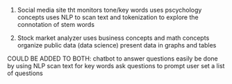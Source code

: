 1. Social media site tht monitors tone/key words
  uses pscychology concepts
  uses NLP to scan text and tokenization to explore the connotation of stem words
  
2. Stock market analyzer
  uses business concepts and math concepts
  organize public data (data science)
  present data in graphs and tables

COULD BE ADDED TO BOTH: chatbot to answer questions
  easily be done by using NLP
  scan text for key words
  ask questions to prompt user
  set a list of questions
